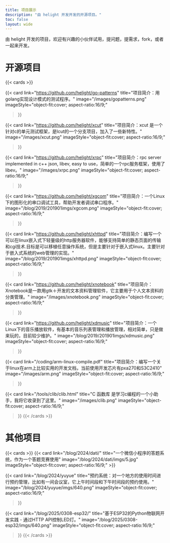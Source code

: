 ```yaml
---
title: 项目展示
description: "由 helight 开发开发的开源项目。"
toc: false
layout: wide
---
```




<p class="hx-mb-12 hx-text-center hx-text-lg hx-text-gray-500 dark:hx-text-gray-400">
由 helight 开发的项目，欢迎有兴趣的小伙伴试用，提问题，提需求，fork，或者一起来开发。
</p>
<h1 class="hx-mt-4 hx-text-center">开源项目</h1>
{{< cards >}}

  {{< card
        link="https://github.com/helight/go-patterns"
        title="项目简介：用golang实现设计模式的测试程序。"
        image="/images/gopatterns.png"
        imageStyle="object-fit:cover; aspect-ratio:16/9;"
  >}}

  {{< card
        link="https://github.com/helight/xcut"
        title="项目简介：xcut 是一个针对c的单元测试框架，是lcut的一个分支项目，加入了一些新特性。"
        image="/images/xcut.png"
        imageStyle="object-fit:cover; aspect-ratio:16/9;"
  >}}

  {{< card
        link="https://github.com/helight/xrpc"
        title="项目简介：rpc server implemented in c++ json, libev, easy to use，简单的一个rpc服务框架，使用了libev。"
        image="/images/xrpc.png"
        imageStyle="object-fit:cover; aspect-ratio:16/9;" 
  >}}

  {{< card
        link="https://github.com/helight/xgcom"
        title="项目简介：一个Linux下的图形化的串口调试工具，帮助开发者调试串口程序。"
        image="/blog/2019/201901imgs/xgcom.png"
        imageStyle="object-fit:cover; aspect-ratio:16/9;"
  >}}

  {{< card
        link="https://github.com/helight/xhttpd"
        title="项目简介：编写一个可以在linux嵌入式下轻量级的http服务器软件，能够支持简单的静态页面的传输和cgi技术.目标是可以移植任意操作系统，但是主要针对于嵌入式linux。主要针对于嵌入式系统的web管理的实现。"
        image="/blog/2019/201901imgs/xhttpd.png"
        imageStyle="object-fit:cover; aspect-ratio:16/9;"
  >}}

  {{< card
        link="https://github.com/helight/xnotebook"
        title="项目简介：Xnotebook是一款用gtk＋开发的文本资料管理软件，它主要用于个人文本资料的分类管理。"
        image="/images/xnotebook.png" imageStyle="object-fit:cover; aspect-ratio:16/9;"
  >}}

  {{< card
        link="https://github.com/helight/xdmusic"
        title="项目简介：一个Linux下的音乐播放软件，有基本的音乐列表管理和播放管理，相对简单，只是做来玩的，目前较少维护。"
        image="/blog/2019/201901imgs/xdmusic.png"
        imageStyle="object-fit:cover; aspect-ratio:16/9;"
  >}}

  {{< card
        link="/coding/arm-linux-compile.pdf"
        title="项目简介：编写一个关于linux在arm上比较实用的开发文档，当前使用开发芯片有pxa270和S3C2410"
        image="/images/arm.png"
        imageStyle="object-fit:cover; aspect-ratio:16/9;"
  >}}

  {{< card link="/tools/clib/clib.html"
        title="C 函数库 是学习c编程的一个小助手，我将它收录到了这里。"
        image="/images/clib.png"
        imageStyle="object-fit:cover; aspect-ratio:16/9;"
  >}}
{{< /cards >}}

<h1 class="hx-mt-4 hx-text-center">其他项目</h1>
{{< cards >}}
  {{< card link="/blog/2024/dati/"
        title="一个微信小程序的答题系统，作为一个答题竞赛使用"
        image="/blog/2024/dati/imgs/5.jpg"
        imageStyle="object-fit:cover; aspect-ratio:16/9;"
  >}}

  {{< card link="/blog/2024/yuyue"
        title="预约系统：对一个地方的使用时间进行预约管理，比如有一间会议室，它上午时间段和下午时间段的预约使用。"
        image="/blog/2024/yuyue/imgs/640.png"
        imageStyle="object-fit:cover; aspect-ratio:16/9;"
  >}}

  {{< card link="/blog/2025/0308-esp32/"
        title="基于ESP32的Python物联网开发实践 - 通过HTTP API控制LED灯。"
        image="/blog/2025/0308-esp32/imgs/640.png"
        imageStyle="object-fit:cover; aspect-ratio:16/9;"
  >}}
{{< /cards >}}
